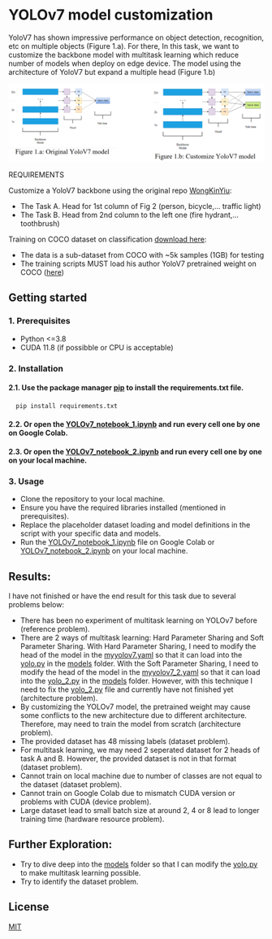 
# YOLOv7 model customization

YoloV7 has shown impressive performance on object detection, recognition, etc on multiple objects (Figure 1.a). For there, In this task, we want to customize the backbone model with multitask learning which reduce number of models when deploy on edge device. The model using the architecture of YoloV7 but expand a multiple head (Figure 1.b)

![YOLOv7 model architecture](readme_doc/img1.png) 

REQUIREMENTS

Customize a YoloV7 backbone using the original repo [WongKinYiu](https://github.com/WongKinYiu/yolov7):
- The Task A. Head for 1st column of Fig 2 (person, bicycle,… traffic light)
- The Task B. Head from 2nd column to the left one (fire hydrant,… toothbrush)

Training on COCO dataset on classification [download here](http://images.cocodataset.org/zips/val2017.zip):
- The data is a sub-dataset from COCO with ~5k samples (1GB) for testing
- The training scripts MUST load his author YoloV7 pretrained weight on COCO ([here](https://github.com/WongKinYiu/yolov7/releases/download/v0.1/yolov7.pt))

## Getting started

### 1. Prerequisites

- Python <=3.8
- CUDA 11.8 (if possibble or CPU is acceptable)

### 2. Installation

#### 2.1. Use the package manager [pip](https://pip.pypa.io/en/stable/) to install the requirements.txt file.

```bash
  pip install requirements.txt
```

#### 2.2. Or open the [YOLOv7_notebook_1.ipynb](https://github.com/sirrtt/K-and-G-Technology-Test/blob/main/YOLOv7_notebook_1.ipynb) and run every cell one by one on Google Colab.

#### 2.3. Or open the [YOLOv7_notebook_2.ipynb](https://github.com/sirrtt/K-and-G-Technology-Test/blob/main/YOLOv7_notebook_2.ipynb) and run every cell one by one on your local machine.

### 3. Usage

- Clone the repository to your local machine.
- Ensure you have the required libraries installed (mentioned in prerequisites).
- Replace the placeholder dataset loading and model definitions in the script with your specific data and models.
- Run the [YOLOv7_notebook_1.ipynb](https://github.com/sirrtt/K-and-G-Technology-Test/blob/main/YOLOv7_notebook_1.ipynb) file on Google Colab or [YOLOv7_notebook_2.ipynb](https://github.com/sirrtt/K-and-G-Technology-Test/blob/main/YOLOv7_notebook_2.ipynb) on your local machine.

## Results:

I have not finished or have the end result for this task due to several problems below:
- There has been no experiment of multitask learning on YOLOv7 before (reference problem).
- There are 2 ways of multitask learning: Hard Parameter Sharing and Soft Parameter Sharing. With Hard Parameter Sharing, I need to modify the head of the model in the [myyolov7.yaml](https://github.com/sirrtt/K-and-G-Technology-Test/blob/main/yolov7/cfg/training/myyolov7.yaml) so that it can load into the [yolo.py](https://github.com/sirrtt/K-and-G-Technology-Test/blob/main/yolov7/models/yolo.py) in the [models](https://github.com/sirrtt/K-and-G-Technology-Test/tree/main/yolov7/models) folder. With the Soft Parameter Sharing, I need to modify the head of the model in the [myyolov7_2.yaml](https://github.com/sirrtt/K-and-G-Technology-Test/blob/main/yolov7/cfg/training/myyolov7_2.yaml) so that it can load into the [yolo_2.py](https://github.com/sirrtt/K-and-G-Technology-Test/blob/main/yolov7/models/yolo_2.py) in the [models](https://github.com/sirrtt/K-and-G-Technology-Test/tree/main/yolov7/models) folder. However, with this technique I need to fix the [yolo_2.py](https://github.com/sirrtt/K-and-G-Technology-Test/blob/main/yolov7/models/yolo_2.py) file and currently have not finished yet (architecture problem).
- By customizing the YOLOv7 model, the pretrained weight may cause some conflicts to the new architecture due to different architecture. Therefore, may need to train the model from scratch (architecture problem).
- The provided dataset has 48 missing labels (dataset problem).
- For multitask learning, we may need 2 seperated dataset for 2 heads of task A and B. However, the provided dataset is not in that format (dataset problem).
- Cannot train on local machine due to number of classes are not equal to the dataset (dataset problem).
- Cannot train on Google Colab due to mismatch CUDA version or problems with CUDA (device problem).
- Large dataset lead to small batch size at around 2, 4 or 8 lead to longer training time (hardware resource problem).

## Further Exploration:

- Try to dive deep into the [models](https://github.com/sirrtt/K-and-G-Technology-Test/tree/main/yolov7/models) folder so that I can modify the [yolo.py](https://github.com/sirrtt/K-and-G-Technology-Test/blob/main/yolov7/models/yolo.py) to make multitask learning possible.
- Try to identify the dataset problem.
    
## License

[MIT](https://choosealicense.com/licenses/mit/)

